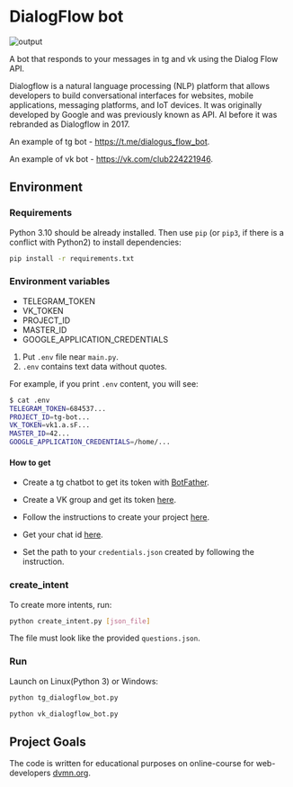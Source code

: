 # DialogFlow bot

![output](https://github.com/duke-doki/Dialog_Flow/assets/145125297/e2ed2261-585d-4318-9e9e-ffee2279b2a9)

A bot that responds to your messages in tg and vk using the Dialog Flow API.

Dialogflow is a natural language processing (NLP) platform that allows 
developers to build conversational interfaces for websites, 
mobile applications, messaging platforms, and IoT devices. 
It was originally developed by Google and was previously known as API.
AI before it was rebranded as Dialogflow in 2017.

An example of tg bot - https://t.me/dialogus_flow_bot.

An example of vk bot - https://vk.com/club224221946.

## Environment


### Requirements

Python 3.10 should be already installed. 
Then use `pip` (or `pip3`, if there is a conflict with Python2) to install dependencies:
```bash
pip install -r requirements.txt
```

### Environment variables

- TELEGRAM_TOKEN
- VK_TOKEN
- PROJECT_ID
- MASTER_ID
- GOOGLE_APPLICATION_CREDENTIALS

1. Put `.env` file near `main.py`.
2. `.env` contains text data without quotes.

For example, if you print `.env` content, you will see:

```bash
$ cat .env
TELEGRAM_TOKEN=684537...
PROJECT_ID=tg-bot...
VK_TOKEN=vk1.a.sF...
MASTER_ID=42...
GOOGLE_APPLICATION_CREDENTIALS=/home/...
```

#### How to get

- Create a tg chatbot to get its token with [BotFather](https://telegram.me/BotFather). 

- Create a VK group and get its token [here](https://vk.com/club224221946?act=tokens).

- Follow the instructions to create your project [here](https://cloud.google.com/dialogflow/es/docs/quick/setup).

- Get your chat id [here](https://t.me/userinfobot).

- Set the path to your `credentials.json` created by following the instruction.


### create_intent

To create more intents, run:
```bash
python create_intent.py [json_file]
```
The file must look like the provided `questions.json`.

### Run

Launch on Linux(Python 3) or Windows:
```bash
python tg_dialogflow_bot.py
```
```bash
python vk_dialogflow_bot.py
```

## Project Goals

The code is written for educational purposes on online-course for web-developers [dvmn.org](https://dvmn.org/).
